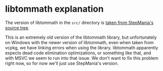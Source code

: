 # libtommath explanation

The version of libtommath in the `src/` directory is [taken from StepMania's source tree](https://github.com/stepmania/stepmania/tree/5_1-new/src/libtommath).

This is an extremely old version of the libtommath library, but unfortunately on Windows with the newer version of libtommath, even when taken from vcpkg, we have linking errors when using the library. libtommath apparently expects dead code elimination optimizations, or something like that, and with MSVC we seem to run into that issue. We don't want to fix this problem right now, so for now we'll just use StepMania's version.
